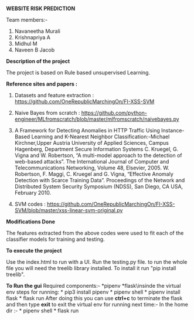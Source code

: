 __WEBSITE RISK PREDICTION__


Team members:-
1)	Navaneetha Murali
2)	Krishnapriya A
3) 	Midhul M
4)	Naveen B Jacob

__Description of the project__

The project is based on Rule based unsupervised Learning. 

__Reference sites and papers :__

1) Datasets and feature extraction : https://github.com/OneRepublicMarchingOn/FI-XSS-SVM

2) Naive Bayes from scratch : https://github.com/python-engineer/MLfromscratch/blob/master/mlfromscratch/naivebayes.py 

3) A Framework for Detecting Anomalies in HTTP Traffic Using Instance-Based Learning and K-Nearest Neighbor Classification:-Michael Kirchner,Upper Austria University of Applied Sciences, Campus Hagenberg, Department Secure Information Systems
C. Kruegel, G. Vigna and W. Robertson, “A multi-model approach to the detection of web-based attacks”. The International Journal of Computer and Telecommunications Networking, Volume 48, Elsevier, 2005.
W. Robertson, F. Maggi, C. Kruegel and G. Vigna, “Effective Anomaly
Detection with Scarce Training Data”. Proceedings of the Network and Distributed System Security Symposium (NDSS), San Diego, CA USA, February 2010.

4) SVM codes : https://github.com/OneRepublicMarchingOn/FI-XSS-SVM/blob/master/xss-linear-svm-original.py 

__Modifications Done__

The features extracted from the above codes were used to fit each of the classifier models for training and testing. 

__To execute the project__

Use the index.html to run with a UI.
Run the testing.py file.
to run the whole file you will need the treelib library installed. To install it run "pip install treelib".


__To Run the gui__
    Required components:-
        *pipenv
        *flask\\insinde the virtual env
        steps for running:
            * pip3 install pipenv
            * pipenv shell
            * pipenv install flask
            * flask run
            After doing this you can use __ctrl+c__ to terminate the flask and then type __exit__ to exit the virtual env
            for running next time:- 
                In the home dir :-
                    * pipenv shell
                    * flask run